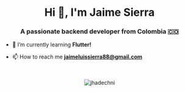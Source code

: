 <h1 align="center">Hi 👋, I'm Jaime Sierra</h1>
<h3 align="center">A passionate backend developer from Colombia 🇨🇴</h3>

- 🌱 I’m currently learning **Flutter!**

- 📫 How to reach me **jaimeluissierra88@gmail.com**


<br/>
<p align="center">
<img align="center" src="https://github-readme-stats.vercel.app/api/top-langs?username=jhadechni&show_icons=true&locale=en&layout=compact" alt="jhadechni" />
<p>

